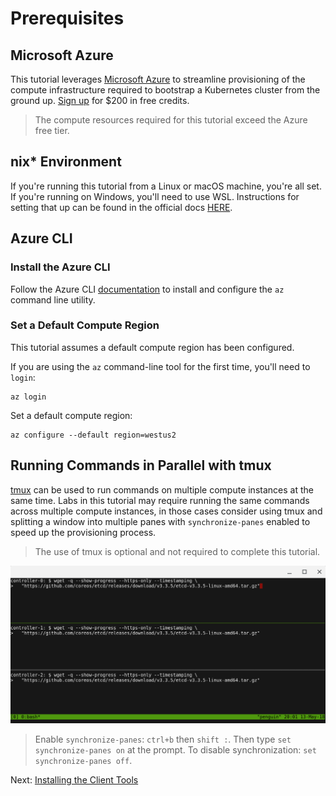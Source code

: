 # Prerequisites

## Microsoft Azure

This tutorial leverages [Microsoft Azure](https://azure.microsoft.com/en-us/) to streamline provisioning of the compute infrastructure required to bootstrap a Kubernetes cluster from the ground up. [Sign up](https://azure.microsoft.com/en-us/free/) for $200 in free credits.

> The compute resources required for this tutorial exceed the Azure free tier.

## nix* Environment

If you're running this tutorial from a Linux or macOS machine, you're all set. If you're running on Windows, you'll need to use WSL. Instructions for setting that up can be found in the official docs [HERE](https://docs.microsoft.com/en-us/windows/wsl/install-win10).

## Azure CLI

### Install the Azure CLI

Follow the Azure CLI [documentation](https://docs.microsoft.com/en-us/cli/azure/install-azure-cli?view=azure-cli-latest) to install and configure the `az` command line utility.

### Set a Default Compute Region

This tutorial assumes a default compute region has been configured.

If you are using the `az` command-line tool for the first time, you'll need to `login`:

```
az login
```

Set a default compute region:

```
az configure --default region=westus2
```

## Running Commands in Parallel with tmux

[tmux](https://github.com/tmux/tmux/wiki) can be used to run commands on multiple compute instances at the same time. Labs in this tutorial may require running the same commands across multiple compute instances, in those cases consider using tmux and splitting a window into multiple panes with `synchronize-panes` enabled to speed up the provisioning process.

> The use of tmux is optional and not required to complete this tutorial.

![tmux screenshot](images/tmux-screenshot.png)

> Enable `synchronize-panes`: `ctrl+b` then `shift :`. Then type `set synchronize-panes on` at the prompt. To disable synchronization: `set synchronize-panes off`.

Next: [Installing the Client Tools](02-client-tools.md)
